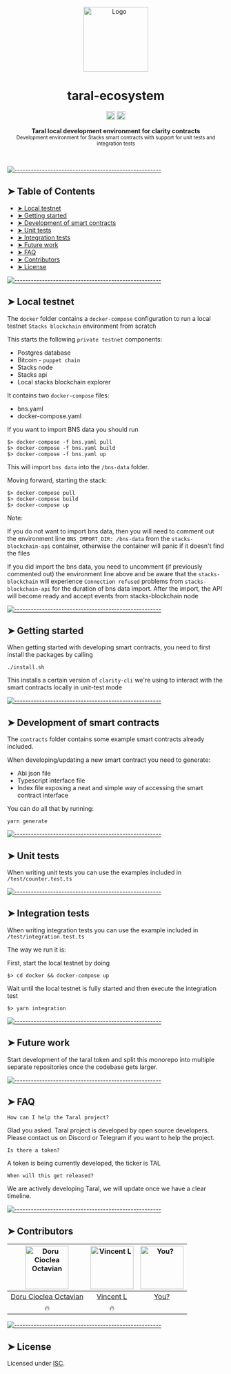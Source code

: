 <!-- ⚠️ This README has been generated from the file(s) "blueprint.md" ⚠️--><p align="center">
  <img src="https://raw.githubusercontent.com/taraldefi/taral/main/assets/logo.svg" alt="Logo" width="150" height="150" />
</p> 

<h1 align="center">taral-ecosystem</h1> 

<p align="center">
		<a href="https://github.com/badges/shields"><img alt="Custom badge" src="https://img.shields.io/badge/custom-badge-f39f37.svg" height="20"/></a>
<a href="https://github.com/taraldefi/taral/graphs/commit-activity"><img alt="Maintained" src="https://img.shields.io/badge/Maintained%3F-yes-green.svg" height="20"/></a>
	</p>
 

<p align="center">
  <b>Taral local development environment for clarity contracts</b></br>
  <sub>Development environment for Stacks smart contracts with support for unit tests and integration tests<sub>
</p>

<br />



[![-----------------------------------------------------](https://raw.githubusercontent.com/taraldefi/taral/main/assets/line.png)](#table-of-contents)

## ➤ Table of Contents

* [➤ Local testnet](#-local-testnet)
* [➤ Getting started](#-getting-started)
* [➤ Development of smart contracts](#-development-of-smart-contracts)
* [➤ Unit tests](#-unit-tests)
* [➤ Integration tests](#-integration-tests)
* [➤ Future work](#-future-work)
* [➤ FAQ](#-faq)
* [➤ Contributors](#-contributors)
* [➤ License](#-license)


[![-----------------------------------------------------](https://raw.githubusercontent.com/taraldefi/taral/main/assets/line.png)](#local-testnet)

## ➤ Local testnet

The `docker` folder contains a `docker-compose` configuration to run a local testnet `Stacks blockchain` environment from scratch

This starts the following `private testnet` components: 

* Postgres database
* Bitcoin - `puppet chain`
* Stacks node 
* Stacks api
* Local stacks blockchain explorer

It contains  two `docker-compose` files: 

* bns.yaml
* docker-compose.yaml

If you want to import BNS data you should run

```
$> docker-compose -f bns.yaml pull
$> docker-compose -f bns.yaml build
$> docker-compose -f bns.yaml up
```

This will import `bns data` into the `/bns-data` folder.

Moving forward, starting the stack: 

```
$> docker-compose pull
$> docker-compose build
$> docker-compose up
```

Note:

If you do not want to import bns data, then you will need to comment out the environment line `BNS_IMPORT_DIR: /bns-data` from the `stacks-blockchain-api` container, otherwise the container will panic if it doesn't find the files

If you did import the bns data, you need to uncomment (if previously commented out) the environment line above and be aware that the `stacks-blockchain` will experience `Connection refused` problems from `stacks-blockchain-api` for the duration of bns data import. After the import, the API will become ready and accept events from stacks-blockchain node



[![-----------------------------------------------------](https://raw.githubusercontent.com/taraldefi/taral/main/assets/line.png)](#getting-started)

## ➤ Getting started

When getting started with developing smart contracts, you need to first install the packages by calling

```
./install.sh
```

This installs a certain version of `clarity-cli` we're using to interact with the smart contracts locally in unit-test mode


[![-----------------------------------------------------](https://raw.githubusercontent.com/taraldefi/taral/main/assets/line.png)](#development-of-smart-contracts)

## ➤ Development of smart contracts

The `contracts` folder contains some example smart contracts already included. 

When developing/updating a new smart contract you need to generate: 

* Abi json file
* Typescript interface file
* Index file exposing a neat and simple way of accessing the smart contract interface

You can do all that by running:

```
yarn generate
```


[![-----------------------------------------------------](https://raw.githubusercontent.com/taraldefi/taral/main/assets/line.png)](#unit-tests)

## ➤ Unit tests

When writing unit tests you can use the examples included in `/test/counter.test.ts`


[![-----------------------------------------------------](https://raw.githubusercontent.com/taraldefi/taral/main/assets/line.png)](#integration-tests)

## ➤ Integration tests

When writing integration tests you can use the example included in `/test/integration.test.ts`

The way we run it is: 

First, start the local testnet by doing

```
$> cd docker && docker-compose up
```

Wait until the local testnet is fully started and then execute the integration test

```
$> yarn integration
```


[![-----------------------------------------------------](https://raw.githubusercontent.com/taraldefi/taral/main/assets/line.png)](#future-work)

## ➤ Future work

Start development of the taral token and split this monorepo into multiple separate repositories once the codebase gets larger.


[![-----------------------------------------------------](https://raw.githubusercontent.com/taraldefi/taral/main/assets/line.png)](#faq)

## ➤ FAQ

`How can I help the Taral project?`

Glad you asked. Taral project is developed by open source developers. 
Please contact us on Discord or Telegram if you want to help the project.

`Is there a token?`

A token is being currently developed, the ticker is TAL

`When will this get released?`

We are actively developing Taral, we will update once we have a clear timeline.


[![-----------------------------------------------------](https://raw.githubusercontent.com/taraldefi/taral/main/assets/line.png)](#contributors)

## ➤ Contributors
	

| [<img alt="Doru Cioclea Octavian" src="https://avatars.githubusercontent.com/u/39082034?s=460&v=4" width="100">](https://github.com/dorucioclea) | [<img alt="Vincent L" src="https://avatars.githubusercontent.com/u/26676242?s=460&v=4" width="100">](https://github.com/vl5613) | [<img alt="You?" src="https://joeschmoe.io/api/v1/random" width="100">](https://github.com/taraldefi/taral/blob/main/CONTRIBUTING.md) |
|:--------------------------------------------------:|:--------------------------------------------------:|:--------------------------------------------------:|
| [Doru Cioclea Octavian](https://github.com/dorucioclea) | [Vincent L](https://github.com/vl5613)           | [You?](https://github.com/taraldefi/taral/blob/main/CONTRIBUTING.md) |
| 🔥                                               | 🔥                                               |                                                  |
 


[![-----------------------------------------------------](https://raw.githubusercontent.com/taraldefi/taral/main/assets/line.png)](#license)

## ➤ License
	
Licensed under [ISC](https://opensource.org/licenses/ISC).
